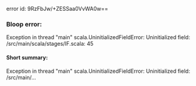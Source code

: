 error id: 9RzFbJw/+ZESSaa0VvWA0w==
### Bloop error:

Exception in thread "main" scala.UninitializedFieldError: Uninitialized field: <WORKSPACE>/src/main/scala/stages/IF.scala: 45
#### Short summary: 

Exception in thread "main" scala.UninitializedFieldError: Uninitialized field: <WORKSPACE>/src/main/...